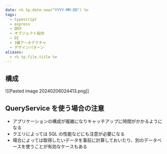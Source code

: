 ```yaml
---
date: <% tp.date.now("YYYY-MM-DD") %>
tags:
  - typescript
  - express
  - 設計
  - オブジェクト指向
  - DI
  - 3層アーキテクチャ
  - デザインパターン
aliases:
  - <% tp.file.title %>
---
```


## 構成

![[Pasted image 20240206024413.png]]

## QueryService を使う場合の注意

- アプリケーションの構成が複雑になりキャッチアップに時間がかかるようになる
- クエリによっては SQL の性能などにも注意が必要になる
- 場合によっては取得したいデータを事前に計算しておいたり、別のデータベースを使うことが有効なケースもある
